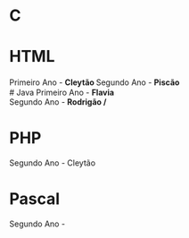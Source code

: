 # C



# HTML

<td>  Primeiro Ano - <b> Cleytão </b> </td> 
<td>  Segundo Ano - <b> Piscão </b> </td> 
　　　　　　　　　　　　　　　　　　　　　　　　　　　　　　　　　　　　　　　　　　　　　　　　　　　　　　　　　　　　　　　　
# Java

<td>   Primeiro Ano - <b> Flavia </b> <br> </td> 
<td>  Segundo Ano - <b> Rodrigão / </b> </td> 

# PHP

Segundo Ano - Cleytão

# Pascal

Segundo Ano - 
